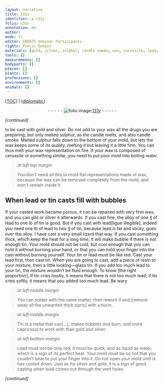 ```yaml
---
layout: narrative
title: 131v
identifier: p-131v
folio: 131v
annotation: no
author:
mode: tl
editor: GR8975 Seminar Participants
rights: Public Domain
materials: [gold, silver, sulphur, candle smoke, wax, cerussite, lead, tin, resin, looking-glass tin, Tin, Lead]
tools: []
measurements: []
bodyparts: []
places: []
plants: []
professions: []
environments: []
animals: []
---
```


<p><a href="{{ site.baseurl }}/translation/" target="_blank">[TOC]</a> | <a href="{{ site.baseurl }}/texts/p-131v_tc/">[diplomatic]</a></p><div class="folio" align="center">- - - - - <a href="http://gallica.bnf.fr/ark:/12148/btv1b10500001g/f268.item.r=" target="_blank"><img src="https://cu-mkp.github.io/2017-workshop-edition/assets/photo-icon.png" alt="folio image: " style="display:inline-block; margin-bottom:-3px;"/>131v</a> - - - - - </div>  
 
*[continued]*
  
to be cast with <span class="m">gold</span> and <span class="m">silver</span>. Do not add to your wax all the drugs you are preparing, but only melted <span class="m">sulphur</span>, as the candle melts, and also <span class="m">candle smoke</span>. Melted <span class="m">sulphur</span> falls down to the bottom of your mold, but lets the <span class="m">wax</span> keeps some of its quality, melting it but leaving it a little firm. You can thus melt your <span class="m">wax</span> representation on fire. If your wax is composed of <span class="m">cerussite</span> or something similar, you need to put your mold into boiling water.
 
> *at left top margin*
> 
> 
>   You don't need all this to mold flat representations made of <span class="m">wax</span>, because the <span class="m">wax</span> can be removed completely from the mold, and won't remain inside it.
 
 
  

## When <span class="m">lead</span> or <span class="m">tin</span> casts fill with bubbles

 
 If your casted work became porous, it can be repaired with very firm wax, and you can gild or silver it afterwards. If you cast fine, the alloy of one ℥ of <span class="m">lead</span> to one lb of tin is good. But if you cast with <span class="m">lead</span><span class="add"><span class="del">[ligue illegible]</span></span>, indeed you need one lb of <span class="m">lead</span> to two ℥ of tin, because lead is fat and sticky, goes over the alloy. I have cast a very small lizard that way. If you cast something thick, which keep the heat for a long time, it will make bubble if there is not enough <span class="m">tin</span>. Your mold should not be cold, but cool enough that you can hold it without burning your hand, or that you can hold your finger into the cast without burning yourself. Your <span class="m">tin</span> or <span class="m">lead</span> must be like red. Cast your lead first, then cast tin. When you are going to cast, add a piece of <span class="m">resin</span> to your mixture, then a little <span class="m">looking—glass tin</span>. If you add too much <span class="m">lead</span> to your <span class="m">tin</span>, the mixture wouldn't be fluid enough. To know [the right proportion], If <span class="m">tin</span> cries loudly, it means that there is not too much <span class="m">lead</span>; if <span class="m">tin</span> cries softly, it means that you added too much <span class="m">lead</span>. Be wary
 
> *at left middle margin*
> 
> 
>   You can solder with the same matter, then rework it and [remove away all the unwanted thick parts] with a burin.
 
> *at left middle margin*
> 
> 
>   <span class="m">Tin</span> is a metal that can[…], makes bubbles and burn, and more capricious to work with than <span class="m">gold</span> and <span class="m">silver</span>.
 
> *at left bottom margin*
> 
> 
>   <span class="m">Lead</span> must not be only red, it must be quick, and as liquid as water, which is a sign of its perfect heat. Your mold must be so hot that you couldn't bear to put your finger into it. Do not open your mold until is has cooled down. Just as for <span class="m">silver</span> and <span class="m">gold</span>, it is a sign of good casting when <span class="m">lead</span> comes out through the vent holes.
 
*[continued]*
 
